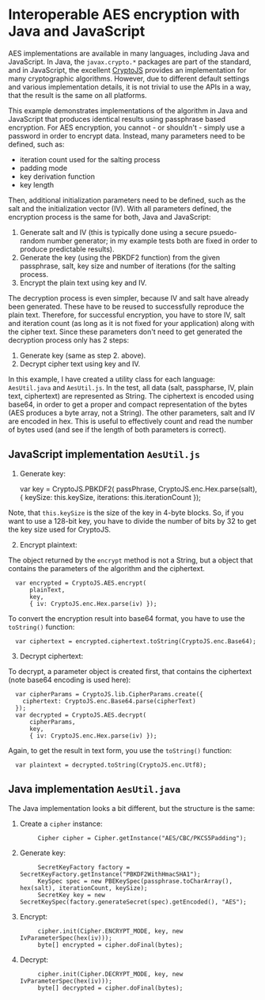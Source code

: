 Interoperable AES encryption with Java and JavaScript
=====================================================

AES implementations are available in many languages, including Java and JavaScript. In Java, the `javax.crypto.*` 
packages are part of the standard, and in JavaScript, the excellent [CryptoJS][1] provides an implementation for many 
cryptographic algorithms. However, due to different default settings and various implementation details, it is not 
trivial to use the APIs in a way, that the result is the same on all platforms.

This example demonstrates implementations of the algorithm in Java and JavaScript that produces identical results using
passphrase based encryption. For AES encryption, you cannot - or shouldn't - simply use a password in order to encrypt
data. Instead, many parameters need to be defined, such as:

* iteration count used for the salting process
* padding mode
* key derivation function
* key length

Then, additional initialization parameters need to be defined, such as the salt and the initialization vector (IV). With
all parameters defined, the encryption process is the same for both, Java and JavaScript:

1. Generate salt and IV (this is typically done using a secure psuedo-random number generator; in my example tests both
are fixed in order to produce predictable results).
2. Generate the key (using the PBKDF2 function) from the given passphrase, salt, key size and number of iterations (for
the salting process.
3. Encrypt the plain text using key and IV.

The decryption process is even simpler, because IV and salt have already been generated. These have to be reused to 
successfully reproduce the plain text. Therefore, for successful encryption, you have to store IV, salt and
iteration count (as long as it is not fixed for your application) along with the cipher text. Since these parameters 
don't need to get generated the decryption process only has 2 steps:

1.  Generate key (same as step 2. above).
2.  Decrypt cipher text using key and IV.

In this example, I have created a utility class for each language: `AesUtil.java` and `AesUtil.js`. In the test, all
data (salt, passpharse, IV, plain text, ciphertext) are represented as String. The ciphertext is encoded using base64,
in order to get a proper and compact representation of the bytes (AES produces a byte array, not a String). The other
parameters, salt and IV are encoded in hex. This is useful to effectively count and read the number of bytes used
(and see if the length of both parameters is correct).

## JavaScript implementation `AesUtil.js`

1. Generate key:

      var key = CryptoJS.PBKDF2(
          passPhrase, 
          CryptoJS.enc.Hex.parse(salt),
          { keySize: this.keySize, iterations: this.iterationCount });


Note, that `this.keySize` is the size of the key in 4-byte blocks. So, if you want to use a 128-bit key, you have to 
divide the number of bits by 32 to get the key size used for CryptoJS.

2. Encrypt plaintext:

The object returned by the `encrypt` method is not a String, but a object that contains the parameters of the algorithm 
and the ciphertext.

      var encrypted = CryptoJS.AES.encrypt(
          plainText,
          key,
          { iv: CryptoJS.enc.Hex.parse(iv) });

To convert the encryption result into base64 format, you have to use the `toString()` function:

      var ciphertext = encrypted.ciphertext.toString(CryptoJS.enc.Base64);

3. Decrypt ciphertext:

To decrypt, a parameter object is created first, that contains the ciphertext (note base64 encoding is used here):

      var cipherParams = CryptoJS.lib.CipherParams.create({
        ciphertext: CryptoJS.enc.Base64.parse(cipherText)
      });
      var decrypted = CryptoJS.AES.decrypt(
          cipherParams,
          key,
          { iv: CryptoJS.enc.Hex.parse(iv) });

Again, to get the result in text form, you use the `toString()` function:

      var plaintext = decrypted.toString(CryptoJS.enc.Utf8);

## Java implementation `AesUtil.java`

The Java implementation looks a bit different, but the structure is the same:

1. Create a `cipher` instance:

            Cipher cipher = Cipher.getInstance("AES/CBC/PKCS5Padding");

2. Generate key:

            SecretKeyFactory factory = SecretKeyFactory.getInstance("PBKDF2WithHmacSHA1");
            KeySpec spec = new PBEKeySpec(passphrase.toCharArray(), hex(salt), iterationCount, keySize);
            SecretKey key = new SecretKeySpec(factory.generateSecret(spec).getEncoded(), "AES");

3. Encrypt:

            cipher.init(Cipher.ENCRYPT_MODE, key, new IvParameterSpec(hex(iv)));
            byte[] encrypted = cipher.doFinal(bytes);

4. Decrypt:

            cipher.init(Cipher.DECRYPT_MODE, key, new IvParameterSpec(hex(iv)));
            byte[] decrypted = cipher.doFinal(bytes);

 [1]: http://code.google.com/p/crypto-js
